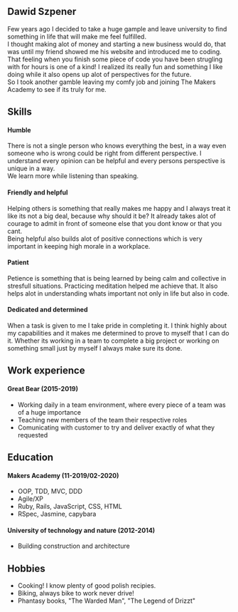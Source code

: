 ## Dawid Szpener

Few years ago I decided to take a huge gample and leave university to find something in life that will make me feel fulfilled.  
I thought making alot of money and starting a new business would do, that was until my friend showed me his website and introduced me to coding.
That feeling when you finish some piece of code you have been strugling with for hours is one of a kind!
I realized its really fun and something I like doing while it also opens up alot of perspectives for the future.      
So I took another gamble leaving my comfy job and joining The Makers Academy to see if its truly for me.

## Skills

#### Humble
There is not a single person who knows everything the best, in a way even someone who is wrong could be right from different perspective.
I understand every opinion can be helpful and every persons perspective is unique in a way.        
We learn more while listening than speaking.

#### Friendly and helpful
Helping others is something that really makes me happy and I always treat it like its not a big deal, because why should it be?
It already takes alot of courage to admit in front of someone else that you dont know or that you cant.                  
Being helpful also builds alot of positive connections which is very important in keeping high morale in a workplace.

#### Patient
Petience is something that is being learned by being calm and collective in stresfull situations.
Practicing meditation helped me achieve that. 
It also helps alot in understanding whats important not only in life but also in code.

#### Dedicated and determined
When a task is given to me I take pride in completing it.
I think highly about my capabilities and it makes me determined to prove to myself that I can do it.
Whether its working in a team to complete a big project or working on something small just by myself I always make sure its done.

## Work experience

#### Great Bear (2015-2019)
- Working daily in a team environment, where every piece of a team was of a huge importance
- Teaching new members of the team their respective roles
- Comunicating with customer to try and deliver exactly of what they requested

## Education

#### Makers Academy (11-2019/02-2020)

- OOP, TDD, MVC, DDD
- Agile/XP
- Ruby, Rails, JavaScript, CSS, HTML
- RSpec, Jasmine, capybara

#### University of technology and nature (2012-2014)

- Building construction and architecture

## Hobbies

- Cooking! I know plenty of good polish recipies.
- Biking, always bike to work never drive!
- Phantasy books, "The Warded Man", "The Legend of Drizzt"
